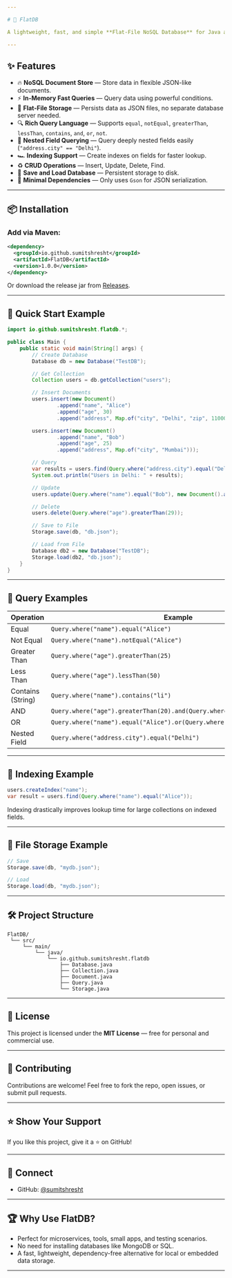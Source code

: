 ```yaml
---

# 🚀 FlatDB

A lightweight, fast, and simple **Flat-File NoSQL Database** for Java applications. Designed for simplicity and flexibility, FlatDB stores data in plain JSON files while providing a powerful in-memory querying engine — perfect for small projects, prototyping, embedded apps, and developer tools.

---
```


## ✨ Features

* 🔥 **NoSQL Document Store** — Store data in flexible JSON-like documents.
* ⚡ **In-Memory Fast Queries** — Query data using powerful conditions.
* 📂 **Flat-File Storage** — Persists data as JSON files, no separate database server needed.
* 🔍 **Rich Query Language** — Supports `equal`, `notEqual`, `greaterThan`, `lessThan`, `contains`, `and`, `or`, `not`.
* 📑 **Nested Field Querying** — Query deeply nested fields easily (`"address.city" == "Delhi"`).
* 🏎️ **Indexing Support** — Create indexes on fields for faster lookup.
* ♻️ **CRUD Operations** — Insert, Update, Delete, Find.
* 💾 **Save and Load Database** — Persistent storage to disk.
* 🔗 **Minimal Dependencies** — Only uses `Gson` for JSON serialization.

---

## 📦 Installation

### Add via Maven:

```xml
<dependency>
  <groupId>io.github.sumitshresht</groupId>
  <artifactId>FlatDB</artifactId>
  <version>1.0.0</version>
</dependency>
```

Or download the release jar from [Releases](https://github.com/sumitshresht/FlatDB/releases).

---

## 🚀 Quick Start Example

```java
import io.github.sumitshresht.flatdb.*;

public class Main {
    public static void main(String[] args) {
        // Create Database
        Database db = new Database("TestDB");

        // Get Collection
        Collection users = db.getCollection("users");

        // Insert Documents
        users.insert(new Document()
                .append("name", "Alice")
                .append("age", 30)
                .append("address", Map.of("city", "Delhi", "zip", 110001)));

        users.insert(new Document()
                .append("name", "Bob")
                .append("age", 25)
                .append("address", Map.of("city", "Mumbai")));

        // Query
        var results = users.find(Query.where("address.city").equal("Delhi"));
        System.out.println("Users in Delhi: " + results);

        // Update
        users.update(Query.where("name").equal("Bob"), new Document().append("age", 26));

        // Delete
        users.delete(Query.where("age").greaterThan(29));

        // Save to File
        Storage.save(db, "db.json");

        // Load from File
        Database db2 = new Database("TestDB");
        Storage.load(db2, "db.json");
    }
}
```

---

## 🔎 Query Examples

| Operation         | Example                                                                    |
| ----------------- | -------------------------------------------------------------------------- |
| Equal             | `Query.where("name").equal("Alice")`                                       |
| Not Equal         | `Query.where("name").notEqual("Alice")`                                    |
| Greater Than      | `Query.where("age").greaterThan(25)`                                       |
| Less Than         | `Query.where("age").lessThan(50)`                                          |
| Contains (String) | `Query.where("name").contains("li")`                                       |
| AND               | `Query.where("age").greaterThan(20).and(Query.where("name").equal("Bob"))` |
| OR                | `Query.where("name").equal("Alice").or(Query.where("name").equal("Bob"))`  |
| Nested Field      | `Query.where("address.city").equal("Delhi")`                               |

---

## 🚀 Indexing Example

```java
users.createIndex("name");
var result = users.find(Query.where("name").equal("Alice"));
```

Indexing drastically improves lookup time for large collections on indexed fields.

---

## 💾 File Storage Example

```java
// Save
Storage.save(db, "mydb.json");

// Load
Storage.load(db, "mydb.json");
```

---

## 🛠 Project Structure

```
FlatDB/
 └── src/
     └── main/
         └── java/
             └── io.github.sumitshresht.flatdb
                 ├── Database.java
                 ├── Collection.java
                 ├── Document.java
                 ├── Query.java
                 └── Storage.java
```

---

## 📜 License

This project is licensed under the **MIT License** — free for personal and commercial use.

---

## 🤝 Contributing

Contributions are welcome! Feel free to fork the repo, open issues, or submit pull requests.

---

## ⭐ Show Your Support

If you like this project, give it a ⭐ on GitHub!

---

## 🔗 Connect

* GitHub: [@sumitshresht](https://github.com/sumitshresht)

---

## 🏆 Why Use FlatDB?

* Perfect for microservices, tools, small apps, and testing scenarios.
* No need for installing databases like MongoDB or SQL.
* A fast, lightweight, dependency-free alternative for local or embedded data storage.

---
